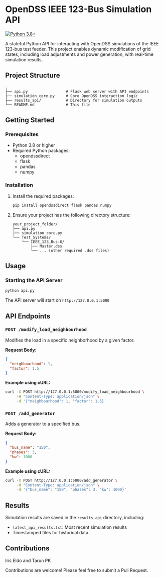 # OpenDSS IEEE 123-Bus Simulation API

[![Python 3.8+](https://img.shields.io/badge/python-3.8+-blue.svg)](https://www.python.org/downloads/)

A stateful Python API for interacting with OpenDSS simulations of the IEEE 123-bus test feeder. This project enables dynamic modification of grid states, including load adjustments and power generation, with real-time simulation results.

## Project Structure

```
.
├── api.py                 # Flask web server with API endpoints
├── simulation_core.py     # Core OpenDSS interaction logic
├── results_api/           # Directory for simulation outputs
└── README.md              # This file
```

## Getting Started

### Prerequisites

- Python 3.8 or higher
- Required Python packages:
  - opendssdirect
  - flask
  - pandas
  - numpy

### Installation

1. Install the required packages:
   ```bash
   pip install opendssdirect flask pandas numpy
   ```

2. Ensure your project has the following directory structure:
   ```
   your_project_folder/
   ├── api.py
   ├── simulation_core.py
   └── Test_Systems/
       └── IEEE_123_Bus-G/
           ├── Master.dss
           └── ... (other required .dss files)
   ```

## Usage

### Starting the API Server

```bash
python api.py
```

The API server will start on `http://127.0.0.1:5000`

## API Endpoints

### `POST /modify_load_neighbourhood`
Modifies the load in a specific neighborhood by a given factor.

**Request Body:**
```json
{
  "neighbourhood": 1,
  "factor": 1.5
}
```

**Example using cURL:**
```bash
curl -X POST http://127.0.0.1:5000/modify_load_neighbourhood \
     -H "Content-Type: application/json" \
     -d '{"neighbourhood": 1, "factor": 1.5}'
```

### `POST /add_generator`
Adds a generator to a specified bus.

**Request Body:**
```json
{
  "bus_name": "150",
  "phases": 3,
  "kw": 1000
}
```

**Example using cURL:**
```bash
curl -X POST http://127.0.0.1:5000/add_generator \
     -H "Content-Type: application/json" \
     -d '{"bus_name": "150", "phases": 3, "kw": 1000}'
```

## Results

Simulation results are saved in the `results_api` directory, including:
- `latest_api_results.txt`: Most recent simulation results
- Timestamped files for historical data

## Contributions
Iris Eldo and Tarun PK 

Contributions are welcome! Please feel free to submit a Pull Request.
